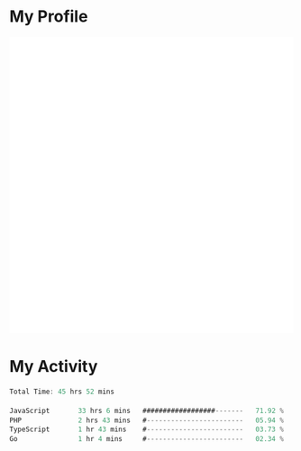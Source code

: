 # My Profile
<img src="https://raw.githubusercontent.com/akmallxx/akmallxx/2f2d024a644949a61dbc923da84b9875860856d3/github-metrics.svg"/>

# My Activity
<!--START_SECTION:waka-->

```rust
Total Time: 45 hrs 52 mins

JavaScript       33 hrs 6 mins   ##################-------   71.92 %
PHP              2 hrs 43 mins   #------------------------   05.94 %
TypeScript       1 hr 43 mins    #------------------------   03.73 %
Go               1 hr 4 mins     #------------------------   02.34 %
```

<!--END_SECTION:waka-->

